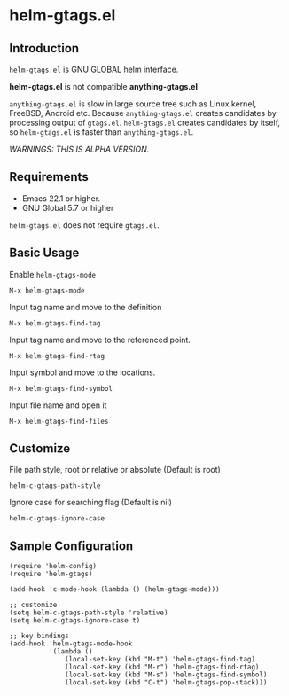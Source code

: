 helm-gtags.el
==================

Introduction
------------
`helm-gtags.el` is GNU GLOBAL helm interface.

**helm-gtags.el** is not compatible **anything-gtags.el**

`anything-gtags.el` is slow in large source tree such as Linux kernel,
FreeBSD, Android etc. Because `anything-gtags.el` creates candidates
by processing output of `gtags.el`. `helm-gtags.el` creates candidates
by itself, so `helm-gtags.el` is faster than `anything-gtags.el`.

*WARNINGS: THIS IS ALPHA VERSION.*


Requirements
------------
* Emacs 22.1 or higher.
* GNU Global 5.7 or higher

`helm-gtags.el` does not require `gtags.el`.


Basic Usage
-----------

Enable `helm-gtags-mode`

    M-x helm-gtags-mode

Input tag name and move to the definition

    M-x helm-gtags-find-tag

Input tag name and move to the referenced point.

    M-x helm-gtags-find-rtag

Input symbol and move to the locations.

    M-x helm-gtags-find-symbol

Input file name and open it

    M-x helm-gtags-find-files

Customize
---------

File path style, root or relative or absolute (Default is root)

    helm-c-gtags-path-style

Ignore case for searching flag (Default is nil)

    helm-c-gtags-ignore-case


Sample Configuration
--------------------

    (require 'helm-config)
    (require 'helm-gtags)

    (add-hook 'c-mode-hook (lambda () (helm-gtags-mode)))

    ;; customize
    (setq helm-c-gtags-path-style 'relative)
    (setq helm-c-gtags-ignore-case t)

    ;; key bindings
    (add-hook 'helm-gtags-mode-hook
              '(lambda ()
                  (local-set-key (kbd "M-t") 'helm-gtags-find-tag)
                  (local-set-key (kbd "M-r") 'helm-gtags-find-rtag)
                  (local-set-key (kbd "M-s") 'helm-gtags-find-symbol)
                  (local-set-key (kbd "C-t") 'helm-gtags-pop-stack)))
